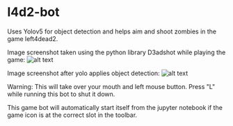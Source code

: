 # l4d2-bot
Uses Yolov5 for object detection and helps aim and shoot zombies in the game left4dead2.

Image screenshot taken using the python library D3adshot while playing the game:
![alt text](https://github.com/RedRyan111/l4d2-bot/blob/main/ReadMeFiles/BeforeObjectDetection.png)

Image screenshot after yolo applies object detection:
![alt text](https://github.com/RedRyan111/l4d2-bot/blob/main/ReadMeFiles/AfterObjectDetection.png)

Warning: This will take over your mouth and left mouse button.
Press "L" while running this bot to shut it down.

This game bot will automatically start itself from the jupyter notebook if the game icon is at the correct slot in the toolbar. 
